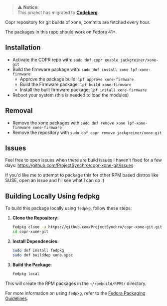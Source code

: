 > ⚠️ **Notice:**  
> This project has migrated to **[Codeberg](https://codeberg.org/Synchro/copr-xone-git)**. 

Copr repository for git builds of xone, commits are fetched every hour.

The packages in this repo should work on Fedora 41+.



## Installation 
* Activate the COPR repo with: `sudo dnf copr enable jackgreiner/xone-git`
* Build the firmware package with: `sudo dnf install xone lpf-xone-firmware`
  * Approve the package build: `lpf approve xone-firmware`
  * Build the Firmware package: `lpf build xone-firmware`
  * Install the built firmware package: `lpf install xone-firmware`
* Reboot your system (this is needed to load the modules)

## Removal
* Remove the xone packages with `sudo dnf remove xone lpf-xone-firmware xone-firmware`
* Remove the repository with `sudo dnf copr remove jackgreiner/xone-git`


## Issues

Feel free to open issues when there are build issues I haven't fixed for a few days: https://github.com/ProjectSynchro/copr-xone-git/issues

If you'd like me to attempt to package this for other RPM based distros like SUSE, open an issue and I'll see what I can do :)


## Building Locally Using fedpkg

To build this package locally using `fedpkg`, follow these steps:

1. **Clone the Repository**:
    ```sh
    fedpkg clone -a https://github.com/ProjectSynchro/copr-xone-git.git
    cd copr-xone-git
    ```

2. **Install Dependencies**:
    ```sh
    sudo dnf install fedpkg
    sudo dnf builddep xone.spec
    ```

3. **Build the Package**:
    ```sh
    fedpkg local
    ```

This will create the RPM packages in the `~/rpmbuild/RPMS/` directory.

For more information on using `fedpkg`, refer to the [Fedora Packaging Guidelines](https://docs.fedoraproject.org/en-US/packaging-guidelines/).
